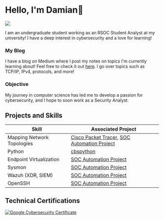 # Hello, I'm Damian👋
<a href="https://www.linkedin.com/in/damivilla/"><img src="https://img.shields.io/badge/-LinkedIn-0072b1?&style=for-the-badge&logo=linkedin&logoColor=white" /></a>

I am an undergraduate student working as an RSOC Student Analyst at my university! I have a deep interest in cybersecurity and a love for learning! 
### My Blog
I have a blog on Medium where I post my notes on topics I'm currently learning about! Feel free to check it out [here](https://medium.com/@dsuyu). I go over topics such as TCP/IP, IPv4, protocols, and more!

### Objective
My journey in computer science has led me to develop a passion for cybersecurity, and I hope to soon work as a Security Analyst.
    
## Projects and Skills
| Skill                                         | Associated Project         |
|-----------------------------------------------|----------------------------|
| Mapping Network Topologies | [Cisco Packet Tracer](https://github.com/dsuyu1/ciscopackettracer), [SOC Automation Project](https://github.com/dsuyu1/soc-automation-project/blob/main/soc-automation-project/1-mapping.md)|
| Python                     | [cbspython](https://github.com/dsuyu1/cbspython)|
| Endpoint Virtualization    | [SOC Automation Project](https://github.com/dsuyu1/soc-automation-project/blob/main/soc-automation-project/2-endpointvirtualization.md) |
| Sysmon | [SOC Automation Project](https://github.com/dsuyu1/soc-automation-project/tree/main/soc-automation-project) |
| Wazuh (XDR, SIEM) | [SOC Automation Project](https://github.com/dsuyu1/soc-automation-project/tree/main/soc-automation-project) |
| OpenSSH | [SOC Automation Project](https://github.com/dsuyu1/soc-automation-project/blob/main/soc-automation-project/2.21-opensshinstall.md) |

<!--

## Tools
[Provide tools and break them down into categories. Use ChatGPT to help create the link - Remove this afterwards]]

### Network
<div>
    <img src="https://img.shields.io/badge/-Wireshark-1679A7?&style=for-the-badge&logo=Wireshark&logoColor=white" />
    <img src="https://img.shields.io/badge/-Suricata-EF3B2D?&style=for-the-badge&logo=Suricata&logoColor=white" />
    <img src="https://img.shields.io/badge/-Zeek-777BB4?&style=for-the-badge&logo=Zeek&logoColor=white" />
</div>

### Endpoint
<div>
    <img src="https://img.shields.io/badge/-Microsoft_Defender_for_Endpoint-00A4EF?&style=for-the-badge&logo=Microsoft&logoColor=white" />
    <img src="https://img.shields.io/badge/-Velociraptor-4B275F?&style=for-the-badge&logo=Velociraptor&logoColor=white" />
</div>

### SIEM
<div>
    <img src="https://img.shields.io/badge/-Microsoft_Sentinel-0078D4?&style=for-the-badge&logo=Microsoft&logoColor=white" />
    <img src="https://img.shields.io/badge/-Splunk-000000?&style=for-the-badge&logo=Splunk&logoColor=white" />
    <img src="https://img.shields.io/badge/-Elastic-005571?&style=for-the-badge&logo=Elastic&logoColor=white" />
</div>
-->
## Technical Certifications
<div>
  
[![Google Cybersecurity Certificate](https://img.shields.io/badge/Google%20Cybersecurity%20Certificate-blue?logo=google)](https://coursera.org/share/a7e24b15803459cd69ec413d812c136f)



</div>

<!--
## Non-Technical Certifications


## Projects
- Detection Lab
- SOC Automation Project
-->
